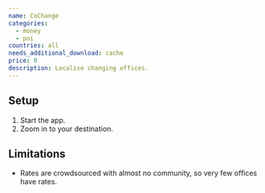 ```yaml
---
name: CoChange
categories:
  - money
  - poi
countries: all
needs_additional_download: cache
price: 0
description: Localise changing offices.
---
```


## Setup

1. Start the app.
2. Zoom in to your destination.

## Limitations

- Rates are crowdsourced with almost no community, so very few offices have rates.
